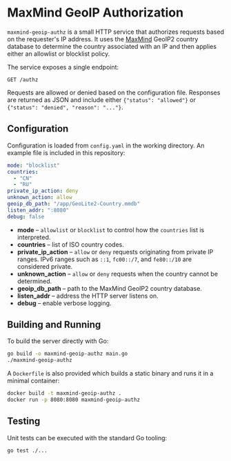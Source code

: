 # MaxMind GeoIP Authorization

`maxmind-geoip-authz` is a small HTTP service that authorizes requests based on the
requester's IP address. It uses the [MaxMind](https://www.maxmind.com) GeoIP2
country database to determine the country associated with an IP and then
applies either an allowlist or blocklist policy.

The service exposes a single endpoint:

```
GET /authz
```

Requests are allowed or denied based on the configuration file. Responses are
returned as JSON and include either `{"status": "allowed"}` or
`{"status": "denied", "reason": "..."}`.

## Configuration

Configuration is loaded from `config.yaml` in the working directory. An example
file is included in this repository:

```yaml
mode: "blocklist"
countries:
  - "CN"
  - "RU"
private_ip_action: deny
unknown_action: allow
geoip_db_path: "/app/GeoLite2-Country.mmdb"
listen_addr: ":8080"
debug: false
```

- **mode** – `allowlist` or `blocklist` to control how the `countries` list is
  interpreted.
- **countries** – list of ISO country codes.
- **private_ip_action** – `allow` or `deny` requests originating from private IP
  ranges. IPv6 ranges such as `::1`, `fc00::/7`, and `fe80::/10` are considered
  private.
- **unknown_action** – `allow` or `deny` requests when the country cannot be determined.
- **geoip_db_path** – path to the MaxMind GeoIP2 country database.
- **listen_addr** – address the HTTP server listens on.
- **debug** – enable verbose logging.

## Building and Running

To build the server directly with Go:

```bash
go build -o maxmind-geoip-authz main.go
./maxmind-geoip-authz
```

A `Dockerfile` is also provided which builds a static binary and runs it in a
minimal container:

```bash
docker build -t maxmind-geoip-authz .
docker run -p 8080:8080 maxmind-geoip-authz
```

## Testing

Unit tests can be executed with the standard Go tooling:

```bash
go test ./...
```

